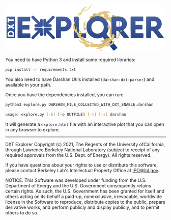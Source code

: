 ![DXT Explorer Logo](dxt-explorer.png)

You need to have Python 3 and install some required libraries:

```bash
pip install -r requirements.txt
```

You also need to have Darshan Utils installed (`darshan-dxt-parser`) and available in your path.

Once you have the dependencies installed, you can run:

```bash
python3 explore.py DARSHAN_FILE_COLLECTED_WITH_DXT_ENABLE.darshan
```

```bash
usage: explore.py [-h] [-o OUTFILE] [-t] [-s] darshan
```

It will generate a `explore.html` file with an interactive plot that you can open in any browser to explore.

---

DXT Explorer Copyright (c) 2021, The Regents of the University ofCalifornia, through Lawrence Berkeley National Laboratory (subject to receipt of any required approvals from the U.S. Dept. of Energy). All rights reserved.

If you have questions about your rights to use or distribute this software, please contact Berkeley Lab's Intellectual Property Office at IPO@lbl.gov.

NOTICE.  This Software was developed under funding from the U.S. Department of Energy and the U.S. Government consequently retains certain rights.  As such, the U.S. Government has been granted for itself and others acting on its behalf a paid-up, nonexclusive, irrevocable, worldwide license in the Software to reproduce, distribute copies to the public, prepare derivative works, and perform publicly and display publicly, and to permit others to do so.

